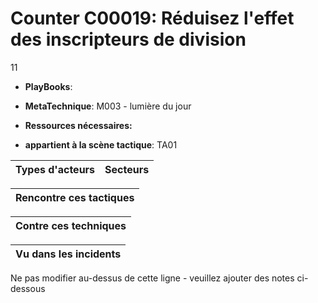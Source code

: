 # Counter C00019: Réduisez l'effet des inscripteurs de division

11

* **PlayBooks**:

* **MetaTechnique**: M003 - lumière du jour

* **Ressources nécessaires:**

* **appartient à la scène tactique**: TA01


|Types d'acteurs |Secteurs |
|----------- |------- |



|Rencontre ces tactiques |
|---------------------- |



|Contre ces techniques |
|------------------------- |



|Vu dans les incidents |
|----------------- |


Ne pas modifier au-dessus de cette ligne - veuillez ajouter des notes ci-dessous